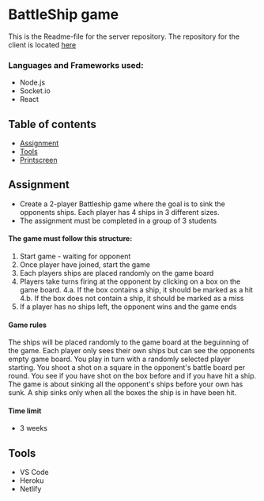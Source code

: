 # BattleShip game

This is the Readme-file for the server repository. The repository for the client is located [here](https://github.com/marialovgren/battleship-client)

### Languages and Frameworks used:
- Node.js
- Socket.io
- React

## Table of contents

- [Assignment](#assignment)
- [Tools](#tools)
- [Printscreen](#printscreen)

## Assignment
- Create a 2-player Battleship game where the goal is to sink the opponents ships. Each player has 4 ships in 3 different sizes. 
- The assignment must be completed in a group of 3 students 

#### The game must follow this structure:
1. Start game - waiting for opponent
2. Once player have joined, start the game
3. Each players ships are placed randomly on the game board
4. Players take turns firing at the opponent by clicking on a box on the game board. 
    4.a. If the box contains a ship, it should be marked as a hit
    4.b. If the box does not contain a ship, it should be marked as a miss
5. If a player has no ships left, the opponent wins and the game ends

#### Game rules
The ships will be placed randomly to the game board at the beguinning of the game. Each player only sees their own ships but can see the opponents empty game board. You play in turn with a randomly selected player starting. You shoot a shot on a square in the opponent's battle board per round. You see if you have shot on the box before and if you have hit a ship. The game is about sinking all the opponent's ships before your own has sunk. A ship sinks only when all the boxes the ship is in have been hit.

#### Time limit

- 3 weeks

## Tools

- VS Code
- Heroku
- Netlify
